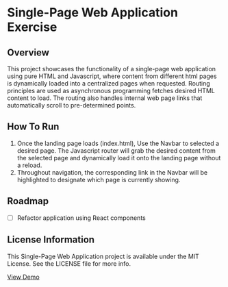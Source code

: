 <link rel="stylesheet" href="https://stackpath.bootstrapcdn.com/bootstrap/5.0.0-alpha1/css/bootstrap.min.css" integrity="sha384-r4NyP46KrjDleawBgD5tp8Y7UzmLA05oM1iAEQ17CSuDqnUK2+k9luXQOfXJCJ4I" crossorigin="anonymous">

# Single-Page Web Application Exercise

## Overview

This project showcases the functionality of a single-page web application using pure HTML and Javascript, where content from different html pages is dynamically loaded into a centralized pages when requested.  Routing principles are used as asynchronous programming fetches desired HTML content to load.  The routing also handles internal web page links that automatically scroll to pre-determined points.

## How To Run

1.  Once the landing page loads (index.html), Use the Navbar to selected a desired page.  The Javascript router will grab the desired content from the selected page and dynamically load it onto the landing page without a reload.
2.  Throughout navigation, the corresponding link in the Navbar will be highlighted to designate which page is currently showing.

## Roadmap

- [ ] Refactor application using React components

## License Information

This Single-Page Web Application project is available under the MIT License.  See the LICENSE file for more info.

<a target="_blank" href="https://dfoxster.github.io/Single-Page-Web-App/site/index.html">View Demo</a>

